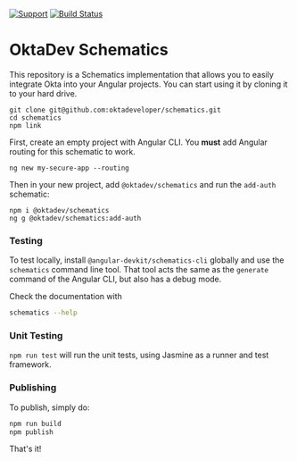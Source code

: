 [![Support](https://img.shields.io/badge/support-developer%20forum-blue.svg)][devforum] [![Build Status](https://travis-ci.org/oktadeveloper/schematics.svg?branch=master)](https://travis-ci.org/oktadeveloper/schematics)

# OktaDev Schematics

This repository is a Schematics implementation that allows you to easily integrate Okta into your Angular projects. You can start using it by cloning it to your hard drive.

```
git clone git@github.com:oktadeveloper/schematics.git
cd schematics
npm link
```

First, create an empty project with Angular CLI. You **must** add Angular routing for this schematic to work.

```
ng new my-secure-app --routing
```

Then in your new project, add `@oktadev/schematics` and run the `add-auth` schematic:

```
npm i @oktadev/schematics
ng g @oktadev/schematics:add-auth
```

### Testing

To test locally, install `@angular-devkit/schematics-cli` globally and use the `schematics` command line tool. That tool acts the same as the `generate` command of the Angular CLI, but also has a debug mode.

Check the documentation with

```bash
schematics --help
```

### Unit Testing

`npm run test` will run the unit tests, using Jasmine as a runner and test framework.

### Publishing

To publish, simply do:

```bash
npm run build
npm publish
```

That's it!

[devforum]: https://devforum.okta.com
